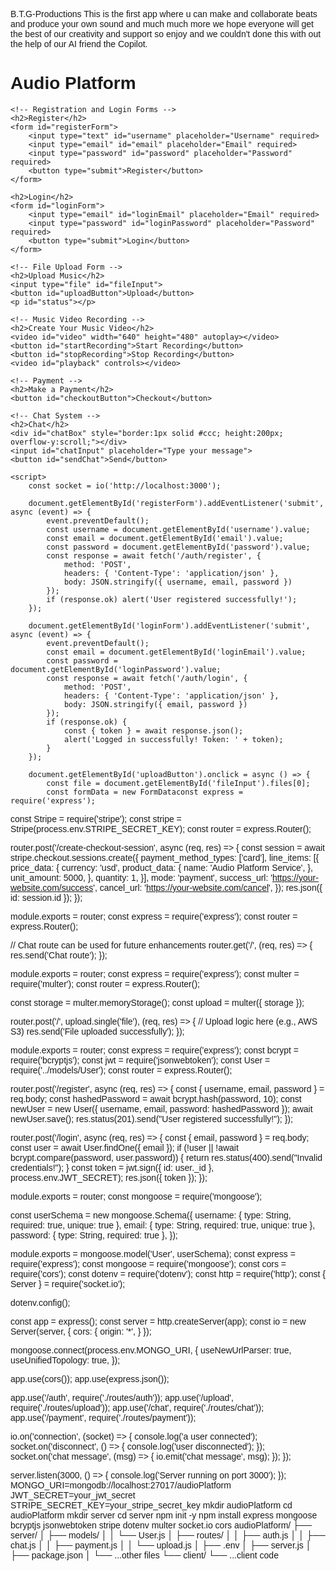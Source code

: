 B.T.G-Productions
This is the first app where u can make and collaborate beats and produce your own sound and much much more we hope everyone will get the best of our creativity and support so enjoy and we couldn't done this with out the help of our AI friend the Copilot. 
<!DOCTYPE html>
<html lang="en">
<head>
    <meta charset="UTF-8">
    <title>Audio Platform</title>
    <style>
        body { font-family: Arial, sans-serif; }
        form { max-width: 300px; margin: auto; }
        input, button { width: 100%; padding: 10px; margin: 5px 0; }
    </style>
    <script src="https://cdn.socket.io/4.0.0/socket.io.min.js"></script>
</head>
<body>
    <h1>Audio Platform</h1>

    <!-- Registration and Login Forms -->
    <h2>Register</h2>
    <form id="registerForm">
        <input type="text" id="username" placeholder="Username" required>
        <input type="email" id="email" placeholder="Email" required>
        <input type="password" id="password" placeholder="Password" required>
        <button type="submit">Register</button>
    </form>

    <h2>Login</h2>
    <form id="loginForm">
        <input type="email" id="loginEmail" placeholder="Email" required>
        <input type="password" id="loginPassword" placeholder="Password" required>
        <button type="submit">Login</button>
    </form>

    <!-- File Upload Form -->
    <h2>Upload Music</h2>
    <input type="file" id="fileInput">
    <button id="uploadButton">Upload</button>
    <p id="status"></p>

    <!-- Music Video Recording -->
    <h2>Create Your Music Video</h2>
    <video id="video" width="640" height="480" autoplay></video>
    <button id="startRecording">Start Recording</button>
    <button id="stopRecording">Stop Recording</button>
    <video id="playback" controls></video>

    <!-- Payment -->
    <h2>Make a Payment</h2>
    <button id="checkoutButton">Checkout</button>

    <!-- Chat System -->
    <h2>Chat</h2>
    <div id="chatBox" style="border:1px solid #ccc; height:200px; overflow-y:scroll;"></div>
    <input id="chatInput" placeholder="Type your message">
    <button id="sendChat">Send</button>

    <script>
        const socket = io('http://localhost:3000');

        document.getElementById('registerForm').addEventListener('submit', async (event) => {
            event.preventDefault();
            const username = document.getElementById('username').value;
            const email = document.getElementById('email').value;
            const password = document.getElementById('password').value;
            const response = await fetch('/auth/register', {
                method: 'POST',
                headers: { 'Content-Type': 'application/json' },
                body: JSON.stringify({ username, email, password })
            });
            if (response.ok) alert('User registered successfully!');
        });

        document.getElementById('loginForm').addEventListener('submit', async (event) => {
            event.preventDefault();
            const email = document.getElementById('loginEmail').value;
            const password = document.getElementById('loginPassword').value;
            const response = await fetch('/auth/login', {
                method: 'POST',
                headers: { 'Content-Type': 'application/json' },
                body: JSON.stringify({ email, password })
            });
            if (response.ok) {
                const { token } = await response.json();
                alert('Logged in successfully! Token: ' + token);
            }
        });

        document.getElementById('uploadButton').onclick = async () => {
            const file = document.getElementById('fileInput').files[0];
            const formData = new FormDataconst express = require('express');
const Stripe = require('stripe');
const stripe = Stripe(process.env.STRIPE_SECRET_KEY);
const router = express.Router();

router.post('/create-checkout-session', async (req, res) => {
    const session = await stripe.checkout.sessions.create({
        payment_method_types: ['card'],
        line_items: [{
            price_data: {
                currency: 'usd',
                product_data: {
                    name: 'Audio Platform Service',
                },
                unit_amount: 5000,
            },
            quantity: 1,
        }],
        mode: 'payment',
        success_url: 'https://your-website.com/success',
        cancel_url: 'https://your-website.com/cancel',
    });
    res.json({ id: session.id });
});

module.exports = router;
const express = require('express');
const router = express.Router();

// Chat route can be used for future enhancements
router.get('/', (req, res) => {
    res.send('Chat route');
});

module.exports = router;
const express = require('express');
const multer = require('multer');
const router = express.Router();

const storage = multer.memoryStorage();
const upload = multer({ storage });

router.post('/', upload.single('file'), (req, res) => {
    // Upload logic here (e.g., AWS S3)
    res.send('File uploaded successfully');
});

module.exports = router;
const express = require('express');
const bcrypt = require('bcryptjs');
const jwt = require('jsonwebtoken');
const User = require('../models/User');
const router = express.Router();

router.post('/register', async (req, res) => {
    const { username, email, password } = req.body;
    const hashedPassword = await bcrypt.hash(password, 10);
    const newUser = new User({ username, email, password: hashedPassword });
    await newUser.save();
    res.status(201).send("User registered successfully!");
});

router.post('/login', async (req, res) => {
    const { email, password } = req.body;
    const user = await User.findOne({ email });
    if (!user || !await bcrypt.compare(password, user.password)) {
        return res.status(400).send("Invalid credentials!");
    }
    const token = jwt.sign({ id: user._id }, process.env.JWT_SECRET);
    res.json({ token });
});

module.exports = router;
const mongoose = require('mongoose');

const userSchema = new mongoose.Schema({
    username: { type: String, required: true, unique: true },
    email: { type: String, required: true, unique: true },
    password: { type: String, required: true },
});

module.exports = mongoose.model('User', userSchema);
const express = require('express');
const mongoose = require('mongoose');
const cors = require('cors');
const dotenv = require('dotenv');
const http = require('http');
const { Server } = require('socket.io');

dotenv.config();

const app = express();
const server = http.createServer(app);
const io = new Server(server, {
    cors: {
        origin: '*',
    }
});

mongoose.connect(process.env.MONGO_URI, {
    useNewUrlParser: true,
    useUnifiedTopology: true,
});

app.use(cors());
app.use(express.json());

app.use('/auth', require('./routes/auth'));
app.use('/upload', require('./routes/upload'));
app.use('/chat', require('./routes/chat'));
app.use('/payment', require('./routes/payment'));

io.on('connection', (socket) => {
    console.log('a user connected');
    socket.on('disconnect', () => {
        console.log('user disconnected');
    });
    socket.on('chat message', (msg) => {
        io.emit('chat message', msg);
    });
});

server.listen(3000, () => {
    console.log('Server running on port 3000');
});
MONGO_URI=mongodb://localhost:27017/audioPlatform
JWT_SECRET=your_jwt_secret
STRIPE_SECRET_KEY=your_stripe_secret_key
mkdir audioPlatform
cd audioPlatform
mkdir server
cd server
npm init -y
npm install express mongoose bcryptjs jsonwebtoken stripe dotenv multer socket.io cors
audioPlatform/
├── server/
│   ├── models/
│   │   └── User.js
│   ├── routes/
│   │   ├── auth.js
│   │   ├── chat.js
│   │   ├── payment.js
│   │   └── upload.js
│   ├── .env
│   ├── server.js
│   ├── package.json
│   └── ...other files
└── client/
    └── ...client code
